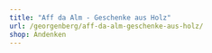 ```yaml
---
title: "Aff da Alm - Geschenke aus Holz"
url: /georgenberg/aff-da-alm-geschenke-aus-holz/
shop: Andenken
---
```


